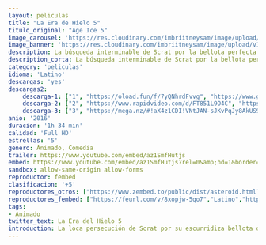 ```yaml
---
layout: peliculas
title: "La Era de Hielo 5"
titulo_original: "Age Ice 5"
image_carousel: 'https://res.cloudinary.com/imbriitneysam/image/upload/v1543535949/era5-poster-min.jpg'
image_banner: 'https://res.cloudinary.com/imbriitneysam/image/upload/v1543535949/era5-banner-min.jpg'
description: La búsqueda interminable de Scrat por la bellota perfecta lo catapulta al espacio, en donde accidentalmente, da inicio a una serie de eventos que amenazan con terminar con la era del hielo. Para salvarse, Sid, Manny, Diego y el resto de sus amigos, deberán dejar sus hogares y embarcarse en una aventura llena de peligro y tropiezos, viajando a tierras exóticas, y enfrentándose a nuevos y divertidos personajes.
description_corta: La búsqueda interminable de Scrat por la bellota perfecta lo catapulta al espacio, en donde accidentalmente, da inicio a una serie de eventos que amenazan con terminar con la era del hielo. Para salvarse, Sid, Manny, Diego y el resto de...
category: 'peliculas'
idioma: 'Latino'
descargas: 'yes'
descargas2:
    descarga-1: ["1", "https://oload.fun/f/7yQNhrdFvvg", "https://www.google.com/s2/favicons?domain=openload.co","OpenLoad","https://res.cloudinary.com/imbriitneysam/image/upload/v1541473684/mexico.png", "Latino", "Full HD"]
    descarga-2: ["2", "https://www.rapidvideo.com/d/FT851L9O4C", "https://www.google.com/s2/favicons?domain=www.rapidvideo.com","RapidVideo","https://res.cloudinary.com/imbriitneysam/image/upload/v1541473684/mexico.png", "Latino", "Full HD"]
    descarga-3: ["3", "https://mega.nz/#!aX4z1CDI!VNtJAN-sJKvPqJy8AkUS9G0E3-QeMZmz2sK2XuSxMZY", "https://www.google.com/s2/favicons?domain=mega.nz","Mega","https://res.cloudinary.com/imbriitneysam/image/upload/v1541473684/mexico.png", "Latino", "Full HD"]
anio: '2016'
duracion: '1h 34 min'
calidad: 'Full HD'
estrellas: '5'
genero: Animado, Comedia
trailer: https://www.youtube.com/embed/az1SmfHutjs
embed: https://www.youtube.com/embed/az1SmfHutjs?rel=0&amp;hd=1&border=0&wmode=opaque&enablejsapi=1&modestbranding=1&controls=1&showinfo=1
sandbox: allow-same-origin allow-forms
reproductor: fembed
clasificacion: '+5'
reproductores_otros: ["https://www.zembed.to/public/dist/asteroid.html?id=0ca1263546d029fb85649e0fb706989b&title=Ice%20Age%205:%20Collision%20Course","Latino","https://gdriveplayer.me/embed2.php?link=eeMN1udcRiofGBvPIqjehwHGgtEB%252BxGzjPQ2zAYdWOVyH8AgW0FG1AS1iX57dQJf8xAvqcRSBXoXjwqt6Vyk636k4yzRz%252FW8sJxU2cPdqAEL%252Fn8w4NL6QYf0z71mhcCpy9rEY0XtxqEj3qgOoI1k%252F9bZWlbf5GrRHuZ4gi%252F%252F5fc2WOxu7iK3h%252B0WspW2bpmoJ7qv14L9i%252BduJ8ssFGwIcp","Latino","https://mstream.website/2k2j1n1lwtly","Latino"]
reproductores_fembed: ["https://feurl.com/v/8xopjw-5qo7","Latino","https://feurl.com/v/zyonjd758v1","Latino"]
tags:
- Animado
twitter_text: La Era del Hielo 5
introduction: La loca persecución de Scrat por su escurridiza bellota desde el principio de los tiempos, tiene consecuencias que cambiarán el mundo, un cataclismo continental que desencadenará la mayor de las aventuras para Manny, Diego y Sid. En medio de
---
```












